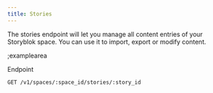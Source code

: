 ```yaml
---
title: Stories
---
```


The stories endpoint will let you manage all content entries of your Storyblok space. You can use it to import, export or modify content.

;examplearea

Endpoint

```bash
GET /v1/spaces/:space_id/stories/:story_id
```